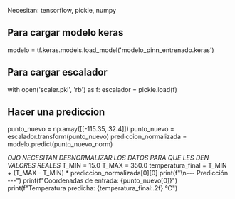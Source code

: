 Necesitan: tensorflow, pickle, numpy

## Para cargar modelo keras
modelo = tf.keras.models.load_model('modelo_pinn_entrenado.keras')
## Para cargar escalador
with open('scaler.pkl', 'rb') as f:
    escalador = pickle.load(f)
## Hacer una prediccion
punto_nuevo = np.array([[-115.35, 32.4]])
punto_nuevo = escalador.transform(punto_nuevo)
prediccion_normalizada = modelo.predict(punto_nuevo_norm)

*OJO NECESITAN DESNORMALIZAR LOS DATOS PARA QUE LES DEN VALORES REALES*
T_MIN = 15.0
T_MAX = 350.0
temperatura_final = T_MIN + (T_MAX - T_MIN) * prediccion_normalizada[0][0]
print(f"\n--- Predicción ---")
print(f"Coordenadas de entrada: {punto_nuevo[0]}")
print(f"Temperatura predicha: {temperatura_final:.2f} °C")
